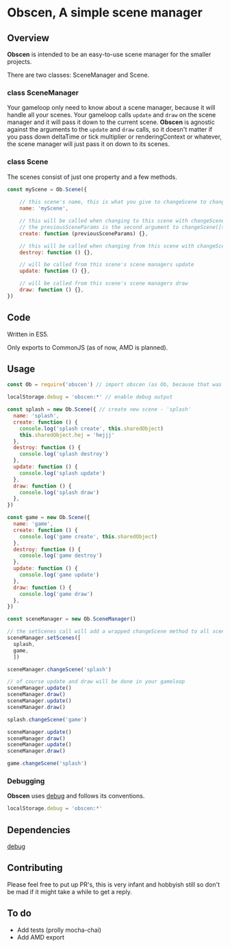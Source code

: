 # Obscen, A simple scene manager

## Overview

**Obscen** is intended to be an easy-to-use scene manager for the smaller projects.

There are two classes: SceneManager and Scene.

### class SceneManager

Your gameloop only need to know about a scene manager, because it will handle all your scenes.
Your gameloop calls ```update``` and ```draw``` on the scene manager and it will pass it down to the current scene.
**Obscen** is agnostic against the arguments to the ```update``` and ```draw``` calls, so it doesn't matter if you pass down deltaTime or tick multiplier or renderingContext or whatever, the scene manager will just pass it on down to its scenes.

### class Scene

The scenes consist of just one property and a few methods.

```js
const myScene = Ob.Scene({
	
	// this scene's name, this is what you give to changeScene to change to this scene
	name: 'myScene',

	// this will be called when changing to this scene with changeScene('myScene', nextSceneParams)
	// the previousSceneParams is the second argument to changeScene([scene name], nextSceneParams)
	create: function (previousSceneParams) {},

	// this will be called when changing from this scene with changeScene('anyOtherScene')
	destroy: function () {},

	// will be called from this scene's scene managers update
	update: function () {},

	// will be called from this scene's scene managers draw
	draw: function () {},
})
```

## Code

Written in ES5.

Only exports to CommonJS (as of now, AMD is planned).

## Usage

```js
const Ob = require('obscen') // import obscen (as Ob, because that was its intended name, which was taken)

localStorage.debug = 'obscen:*' // enable debug output

const splash = new Ob.Scene({ // create new scene - 'splash'
  name: 'splash', 
  create: function () {
    console.log('splash create', this.sharedObject)
    this.sharedObject.hej = 'hejjj'
  },
  destroy: function () {
    console.log('splash destroy')
  },
  update: function () {
    console.log('splash update')
  },
  draw: function () {
    console.log('splash draw')
  },
})

const game = new Ob.Scene({
  name: 'game',
  create: function () {
    console.log('game create', this.sharedObject)
  },
  destroy: function () {
    console.log('game destroy')
  },
  update: function () {
    console.log('game update')
  },
  draw: function () {
    console.log('game draw')
  },
})

const sceneManager = new Ob.SceneManager()

// the setScenes call will add a wrapped changeScene method to all scenes, before this .changeScene does not work
sceneManager.setScenes([
  splash,
  game,
  ])

sceneManager.changeScene('splash')

// of course update and draw will be done in your gameloop
sceneManager.update()
sceneManager.draw()
sceneManager.update()
sceneManager.draw()

splash.changeScene('game')

sceneManager.update()
sceneManager.draw()
sceneManager.update()
sceneManager.draw()

game.changeScene('splash')
```

### Debugging

**Obscen** uses [debug](https://www.npmjs.com/package/debug) and follows its conventions.

```js
localStorage.debug = 'obscen:*'
```

## Dependencies

[debug](https://www.npmjs.com/package/debug)

## Contributing

Please feel free to put up PR's, this is very infant and hobbyish still so don't be mad if it might take a while to get a reply.

## To do

- Add tests (prolly mocha-chai)
- Add AMD export
